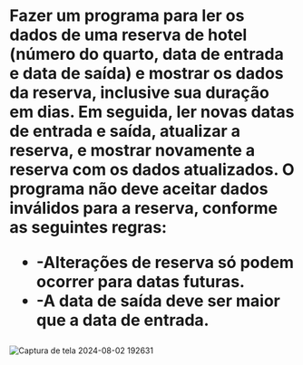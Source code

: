 <h1> Fazer um programa para ler os dados de uma reserva de hotel (número do quarto, data
 de entrada e data de saída) e mostrar os dados da reserva, inclusive sua duração em
 dias. Em seguida, ler novas datas de entrada e saída, atualizar a reserva, e mostrar
 novamente a reserva com os dados atualizados. O programa não deve aceitar dados
 inválidos para a reserva, conforme as seguintes regras:
  <ul>
    <li>-Alterações de reserva só podem ocorrer para datas futuras.
    <li>-A data de saída deve ser maior que a data de entrada.
  </ul>
</h1>

![Captura de tela 2024-08-02 192631](https://github.com/user-attachments/assets/6dbcc3b5-1c38-407a-80fb-03428ee4834e)
